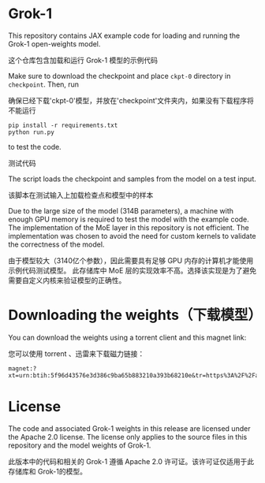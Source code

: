 # Grok-1

This repository contains JAX example code for loading and running the Grok-1 open-weights model.

这个仓库包含加载和运行 Grok-1 模型的示例代码

Make sure to download the checkpoint and place `ckpt-0` directory in `checkpoint`.
Then, run

确保已经下载'ckpt-0'模型，并放在'checkpoint'文件夹内，如果没有下载程序将不能运行

```shell
pip install -r requirements.txt
python run.py
```

to test the code.

测试代码

The script loads the checkpoint and samples from the model on a test input.

该脚本在测试输入上加载检查点和模型中的样本

Due to the large size of the model (314B parameters), a machine with enough GPU memory is required to test the model with the example code.
The implementation of the MoE layer in this repository is not efficient. The implementation was chosen to avoid the need for custom kernels to validate the correctness of the model.

由于模型较大（3140亿个参数），因此需要具有足够 GPU 内存的计算机才能使用示例代码测试模型。 此存储库中 MoE 层的实现效率不高。选择该实现是为了避免需要自定义内核来验证模型的正确性。
# Downloading the weights（下载模型）


You can download the weights using a torrent client and this magnet link:

您可以使用 torrent 、迅雷来下载磁力链接：

```
magnet:?xt=urn:btih:5f96d43576e3d386c9ba65b883210a393b68210e&tr=https%3A%2F%2Facademictorrents.com%2Fannounce.php&tr=udp%3A%2F%2Ftracker.coppersurfer.tk%3A6969&tr=udp%3A%2F%2Ftracker.opentrackr.org%3A1337%2Fannounce
```

# License

The code and associated Grok-1 weights in this release are licensed under the
Apache 2.0 license. The license only applies to the source files in this
repository and the model weights of Grok-1.

此版本中的代码和相关的 Grok-1 遵循 Apache 2.0 许可证。该许可证仅适用于此存储库和 Grok-1的模型。
